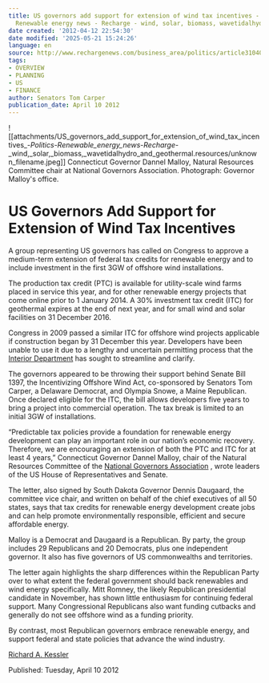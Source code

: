 ```yaml
---
title: US governors add support for extension of wind tax incentives - Politics -
  Renewable energy news - Recharge - wind, solar, biomass, wavetidalhydro and geothermal
date created: '2012-04-12 22:54:30'
date modified: '2025-05-21 15:24:26'
language: en
source: http://www.rechargenews.com/business_area/politics/article310408.ece?WT.mc_id=rechargenews_rss
tags:
- OVERVIEW
- PLANNING
- US
- FINANCE
author: Senators Tom Carper
publication_date: April 10 2012
---
```


![[attachments/US_governors_add_support_for_extension_of_wind_tax_incentives_-_Politics_-_Renewable_energy_news_-_Recharge_-_wind,_solar,_biomass,_wavetidalhydro_and_geothermal.resources/unknown_filename.jpeg]] Connecticut Governor Dannel Malloy, Natural Resources Committee chair at National Governors Association. Photograph: Governor Malloy's office.

# US Governors Add Support for Extension of Wind Tax Incentives

A group representing US governors has called on Congress to approve a medium-term extension of federal tax credits for renewable energy and to include investment in the first 3GW of offshore wind installations.

The production tax credit (PTC) is available for utility-scale wind farms placed in service this year, and for other renewable energy projects that come online prior to 1 January 2014. A 30% investment tax credit (ITC) for geothermal expires at the end of next year, and for small wind and solar facilities on 31 December 2016.

Congress in 2009 passed a similar ITC for offshore wind projects applicable if construction began by 31 December this year. Developers have been unable to use it due to a lengthy and uncertain permitting process that the [Interior Department](http://www.doi.gov/) has sought to streamline and clarify.

The governors appeared to be throwing their support behind Senate Bill 1397, the Incentivizing Offshore Wind Act, co-sponsored by Senators Tom Carper, a Delaware Democrat, and Olympia Snowe, a Maine Republican. Once declared eligible for the ITC, the bill allows developers five years to bring a project into commercial operation. The tax break is limited to an initial 3GW of installations.

“Predictable tax policies provide a foundation for renewable energy development can play an important role in our nation’s economic recovery. Therefore, we are encouraging an extension of both the PTC and ITC for at least 4 years,” Connecticut Governor Dannel Malloy, chair of the Natural Resources Committee of the [National Governors Association](http://www.nga.org/) , wrote leaders of the US House of Representatives and Senate.

The letter, also signed by South Dakota Governor Dennis Daugaard, the committee vice chair, and written on behalf of the chief executives of all 50 states, says that tax credits for renewable energy development create jobs and can help promote environmentally responsible, efficient and secure affordable energy.

Malloy is a Democrat and Daugaard is a Republican. By party, the group includes 29 Republicans and 20 Democrats, plus one independent governor. It also has five governors of US commonwealths and territories.

The letter again highlights the sharp differences within the Republican Party over to what extent the federal government should back renewables and wind energy specifically. Mitt Romney, the likely Republican presidential candidate in November, has shown little enthusiasm for continuing federal support. Many Congressional Republicans also want funding cutbacks and generally do not see offshore wind as a funding priority.

By contrast, most Republican governors embrace renewable energy, and support federal and state policies that advance the wind industry.

[Richard A. Kessler](https://mail.google.com/mail/?view=cm&fs=1&tf=1&to=richard.kessler@rechargenews.com&cc=editorial@rechargenews.com&su=Comment%20on%20online%20article&body=http://www.rechargenews.com/business_area/politics/article310408.ece)

Published: Tuesday, April 10 2012